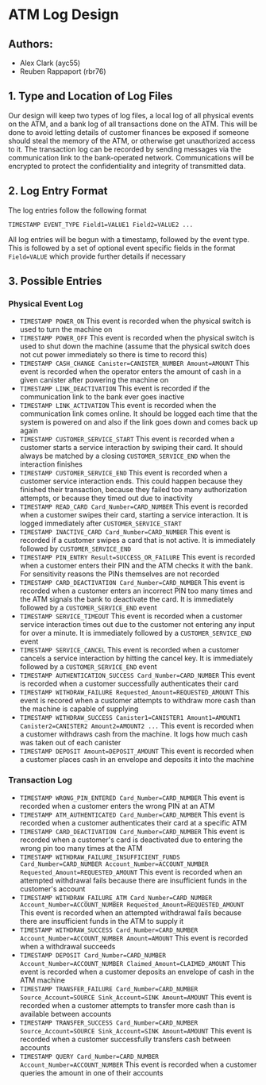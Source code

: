 # ATM Log Design

## Authors:
- Alex Clark (ayc55)
- Reuben Rappaport (rbr76)

## 1. Type and Location of Log Files
Our design will keep two types of log files, a local log of all physical events on the ATM, and a bank log of all transactions done on the ATM. This will be done to avoid letting details of customer finances be exposed if someone should steal the memory of the ATM, or otherwise get unauthorized access to it. The transaction log can be recorded by sending messages via the communication link to the bank-operated network. Communications will be encrypted to protect the confidentiality and integrity of transmitted data.

## 2. Log Entry Format
The log entries follow the following format

```
TIMESTAMP EVENT_TYPE Field1=VALUE1 Field2=VALUE2 ...
```

All log entries will be begun with a timestamp, followed by the event type. This is followed by a set of optional event specific fields in the format `Field=VALUE` which provide further details if necessary

## 3. Possible Entries

### Physical Event Log
- `TIMESTAMP POWER_ON` This event is recorded when the physical switch is used to turn the machine on
- `TIMESTAMP POWER_OFF` This event is recorded when the physical switch is used to shut down the machine (assume that the physical switch does not cut power immediately so there is time to record this)
- `TIMESTAMP CASH_CHANGE Canister=CANISTER_NUMBER Amount=AMOUNT` This event is recorded when the operator enters the amount of cash in a given canister after powering the machine on
- `TIMESTAMP LINK_DEACTIVATION` This event is recorded if the communication link to the bank ever goes inactive
- `TIMESTAMP LINK_ACTIVATION` This event is recorded when the communication link comes online. It should be logged each time that the system is powered on and also if the link goes down and comes back up again
- `TIMESTAMP CUSTOMER_SERVICE_START` This event is recorded when a customer starts a service interaction by swiping their card. It should always be matched by a closing `CUSTOMER_SERVICE_END` when the interaction finishes
- `TIMESTAMP CUSTOMER_SERVICE_END` This event is recorded when a customer service interaction ends. This could happen because they finished their transaction, because they failed too many authorization attempts, or because they timed out due to inactivity
- `TIMESTAMP READ_CARD Card_Number=CARD_NUMBER` This event is recorded when a customer swipes their card, starting a service interaction. It is logged immediately after `CUSTOMER_SERVICE_START`
- `TIMESTAMP INACTIVE_CARD Card_Number=CARD_NUMBER` This event is recorded if a customer swipes a card that is not active. It is immediately followed by `CUSTOMER_SERVICE_END`
- `TIMESTAMP PIN_ENTRY Result=SUCCESS_OR_FAILURE` This event is recorded when a customer enters their PIN and the ATM checks it with the bank. For sensitivity reasons the PINs themselves are not recorded
- `TIMESTAMP CARD_DEACTIVATION Card_Number=CARD_NUMBER` This event is recorded when a customer enters an incorrect PIN too many times and the ATM signals the bank to deactivate the card. It is immediately followed by a `CUSTOMER_SERVICE_END` event
- `TIMESTAMP SERVICE_TIMEOUT` This event is recorded when a customer service interaction times out due to the customer not entering any input for over a minute. It is immediately followed by a `CUSTOMER_SERVICE_END` event
- `TIMESTAMP SERVICE_CANCEL` This event is recorded when a customer cancels a service interaction by hitting the cancel key. It is immediately followed by a `CUSTOMER_SERVICE_END` event
- `TIMESTAMP AUTHENTICATION_SUCCESS Card_Number=CARD_NUMBER` This event is recorded when a customer successfully authenticates their card
- `TIMESTAMP WITHDRAW_FAILURE Requested_Amount=REQUESTED_AMOUNT` This event is recored when a customer attempts to withdraw more cash than the machine is capable of supplying
- `TIMESTAMP WITHDRAW_SUCCESS Canister1=CANISTER1 Amount1=AMOUNT1 Canister2=CANISTER2 Amount2=AMOUNT2 ...` This event is recorded when a customer withdraws cash from the machine. It logs how much cash was taken out of each canister
- `TIMESTAMP DEPOSIT Amount=DEPOSIT_AMOUNT` This event is recorded when a customer places cash in an envelope and deposits it into the machine

### Transaction Log
- `TIMESTAMP WRONG_PIN_ENTERED Card_Number=CARD_NUMBER` This event is recorded when a customer enters the wrong PIN at an ATM
- `TIMESTAMP ATM_AUTHENTICATED Card_Number=CARD_NUMBER` This event is recorded when a customer authenticates their card at a specific ATM
- `TIMESTAMP CARD_DEACTIVATION Card_Number=CARD_NUMBER` This event is recorded when a customer's card is deactivated due to entering the wrong pin too many times at the ATM
- `TIMESTAMP WITHDRAW_FAILURE_INSUFFICIENT_FUNDS Card_Number=CARD_NUMBER Account_Number=ACCOUNT_NUMBER Requested_Amount=REQUESTED_AMOUNT` This event is recorded when an attempted withdrawal fails because there are insufficient funds in the customer's account
- `TIMESTAMP WITHDRAW_FAILURE_ATM Card_Number=CARD_NUMBER Account_Number=ACCOUNT_NUMBER Requested_Amount=REQUESTED_AMOUNT` This event is recorded when an attempted withdrawal fails because there are insufficient funds in the ATM to supply it
- `TIMESTAMP WITHDRAW_SUCCESS Card_Number=CARD_NUMBER Account_Number=ACCOUNT_NUMBER Amount=AMOUNT` This event is recorded when a withdrawal succeeds
- `TIMESTAMP DEPOSIT Card_Number=CARD_NUMBER Account_Number=ACCOUNT_NUMBER Claimed_Amount=CLAIMED_AMOUNT` This event is recorded when a customer deposits an envelope of cash in the ATM machine
- `TIMESTAMP TRANSFER_FAILURE Card_Number=CARD_NUMBER Source_Account=SOURCE Sink_Account=SINK Amount=AMOUNT` This event is recorded when a customer attempts to transfer more cash than is available between accounts
- `TIMESTAMP TRANSFER_SUCCESS Card_Number=CARD_NUMBER Source_Account=SOURCE Sink_Account=SINK Amount=AMOUNT` This event is recorded when a customer successfully transfers cash between accounts
- `TIMESTAMP QUERY Card_Number=CARD_NUMBER Account_Number=ACCOUNT_NUMBER` This event is recorded when a customer queries the amount in one of their accounts
